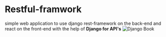 # Restful-framwork

simple web application to use django rest-framework on the back-end and react on the front-end
with the help of **Django for API's**
![Django Book](https://www.google.com/imgres?imgurl=https%3A%2F%2Fimages-na.ssl-images-amazon.com%2Fimages%2FI%2F41Ml0eQW7QL._SX384_BO1%2C204%2C203%2C200_.jpg&imgrefurl=https%3A%2F%2Fwww.amazon.com%2FREST-APIs-Django-powerful-Python%2Fdp%2F198302998X&tbnid=ftiQ40aiOeeQfM&vet=12ahUKEwjcmtervYjyAhUQRhoKHXkeAVkQMygBegUIARCvAQ..i&docid=8tViNjCmO6Ga5M&w=386&h=499&q=django%20for%20apis&ved=2ahUKEwjcmtervYjyAhUQRhoKHXkeAVkQMygBegUIARCvAQ)
